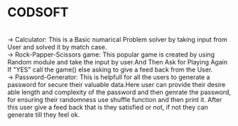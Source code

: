# CODSOFT
<br>
-> Calculator: This is a Basic numarical Problem solver by taking input from User and solved it by match case. 
<br>
-> Rock-Papper-Scissors game: This popular game is created by using Random module and take the input by user.And Then Ask for Playing Again If "YES" call the game() else asking to give a feed back from the User.
<br>
-> Password-Generator: This is helpfull for all the users to generate a password for secure their valuable data.Here user can provide their desire able length and complexity of the password and then genrate the password, for ensuring their randomness use shuffle function and then print it. After this user give a feed back that is they satisfied or not, if not they can generate till they feel ok.
